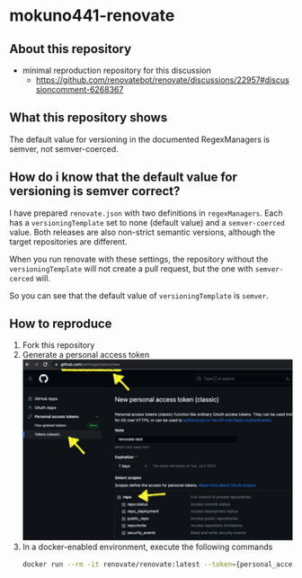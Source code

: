 # mokuno441-renovate

## About this repository
- minimal reproduction repository for this discussion
    - https://github.com/renovatebot/renovate/discussions/22957#discussioncomment-6268367


## What this repository shows
The default value for versioning in the documented RegexManagers is semver, not semver-coerced.

## How do i know that the default value for versioning is semver correct?
I have prepared `renovate.json` with two definitions in `regexManagers`. Each has a `versioningTemplate` set to none (default value) and a `semver-coerced` value. Both releases are also non-strict semantic versions, although the target repositories are different.

When you run renovate with these settings, the repository without the `versioningTemplate` will not create a pull request, but the one with `semver-cerced` will.  

So you can see that the default value of `versioningTemplate` is `semver`.

## How to reproduce
1. Fork this repository
2. Generate a personal access token  
   ![img](./z-generate-pat.png)
3. In a docker-enabled environment, execute the following commands
   ```bash
   docker run --rm -it renovate/renovate:latest --token={personal_access_token} {username}/mokuno441-renovate
   ```
